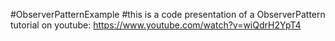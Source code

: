 #ObserverPatternExample
#this is a code presentation of a ObserverPattern tutorial on youtube: https://www.youtube.com/watch?v=wiQdrH2YpT4


